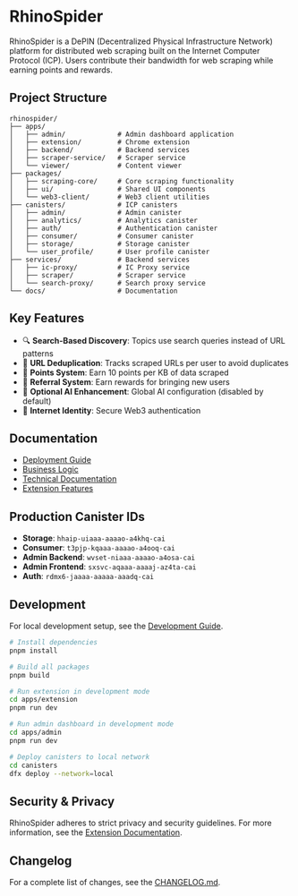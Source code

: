 # RhinoSpider

RhinoSpider is a DePIN (Decentralized Physical Infrastructure Network) platform for distributed web scraping built on the Internet Computer Protocol (ICP). Users contribute their bandwidth for web scraping while earning points and rewards.

## Project Structure

```
rhinospider/
├── apps/
│   ├── admin/             # Admin dashboard application
│   ├── extension/         # Chrome extension
│   ├── backend/           # Backend services
│   ├── scraper-service/   # Scraper service
│   └── viewer/            # Content viewer
├── packages/
│   ├── scraping-core/     # Core scraping functionality
│   ├── ui/                # Shared UI components
│   └── web3-client/       # Web3 client utilities
├── canisters/             # ICP canisters
│   ├── admin/             # Admin canister
│   ├── analytics/         # Analytics canister
│   ├── auth/              # Authentication canister
│   ├── consumer/          # Consumer canister
│   ├── storage/           # Storage canister
│   └── user_profile/      # User profile canister
├── services/              # Backend services
│   ├── ic-proxy/          # IC Proxy service
│   ├── scraper/           # Scraper service
│   └── search-proxy/      # Search proxy service
└── docs/                  # Documentation
```

## Key Features

- 🔍 **Search-Based Discovery**: Topics use search queries instead of URL patterns
- 🔄 **URL Deduplication**: Tracks scraped URLs per user to avoid duplicates  
- 💎 **Points System**: Earn 10 points per KB of data scraped
- 🔗 **Referral System**: Earn rewards for bringing new users
- 🤖 **Optional AI Enhancement**: Global AI configuration (disabled by default)
- 🔐 **Internet Identity**: Secure Web3 authentication

## Documentation

- [Deployment Guide](DEPLOYMENT_GUIDE.md)
- [Business Logic](docs/business)
- [Technical Documentation](docs/technical)
- [Extension Features](apps/extension/docs/EXTENSION_FEATURES.md)

## Production Canister IDs

- **Storage**: `hhaip-uiaaa-aaaao-a4khq-cai`
- **Consumer**: `t3pjp-kqaaa-aaaao-a4ooq-cai`
- **Admin Backend**: `wvset-niaaa-aaaao-a4osa-cai`
- **Admin Frontend**: `sxsvc-aqaaa-aaaaj-az4ta-cai`
- **Auth**: `rdmx6-jaaaa-aaaaa-aaadq-cai`

## Development

For local development setup, see the [Development Guide](docs/technical/development.md).

```bash
# Install dependencies
pnpm install

# Build all packages
pnpm build

# Run extension in development mode
cd apps/extension
pnpm run dev

# Run admin dashboard in development mode
cd apps/admin
pnpm run dev

# Deploy canisters to local network
cd canisters
dfx deploy --network=local
```

## Security & Privacy

RhinoSpider adheres to strict privacy and security guidelines. For more information, see the [Extension Documentation](docs/technical/extension.md).

## Changelog

For a complete list of changes, see the [CHANGELOG.md](CHANGELOG.md).
